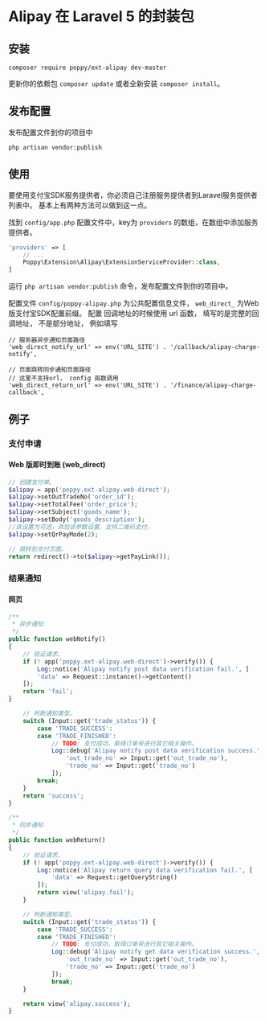 # Alipay 在 Laravel 5 的封装包

## 安装

```
composer require poppy/ext-alipay dev-master
```

更新你的依赖包 `composer update` 或者全新安装 `composer install`。

## 发布配置

发布配置文件到你的项目中
```
php artisan vendor:publish
```

## 使用

要使用支付宝SDK服务提供者，你必须自己注册服务提供者到Laravel服务提供者列表中。
基本上有两种方法可以做到这一点。

找到 `config/app.php` 配置文件中，key为 `providers` 的数组，在数组中添加服务提供者。

```php
'providers' => [
    // ...
    Poppy\Extension\Alipay\ExtensionServiceProvider::class,
]
```

运行 `php artisan vendor:publish` 命令，发布配置文件到你的项目中。

配置文件 `config/poppy-alipay.php` 为公共配置信息文件， `web_direct_` 为Web版支付宝SDK配置前缀。
配置 回调地址的时候使用 url 函数， 填写的是完整的回调地址， 不是部分地址， 例如填写

```
// 服务器异步通知页面路径
'web_direct_notify_url' => env('URL_SITE') . '/callback/alipay-charge-notify',

// 页面跳转同步通知页面路径
// 这里不支持url， config 函数调用
'web_direct_return_url' => env('URL_SITE') . '/finance/alipay-charge-callback',
```
## 例子

### 支付申请

#### Web 版即时到账 (web_direct)

```php
// 创建支付单。
$alipay = app('poppy.ext-alipay.web-direct');
$alipay->setOutTradeNo('order_id');
$alipay->setTotalFee('order_price');
$alipay->setSubject('goods_name');
$alipay->setBody('goods_description');
//该设置为可选，添加该参数设置，支持二维码支付。
$alipay->setQrPayMode(2);

// 跳转到支付页面。
return redirect()->to($alipay->getPayLink());
```

### 结果通知

#### 网页

```php
/**
 * 异步通知
 */
public function webNotify()
{
    // 验证请求。
    if (! app('poppy.ext-alipay.web-direct')->verify()) {
        Log::notice('Alipay notify post data verification fail.', [
        'data' => Request::instance()->getContent()
    ]);
    return 'fail';
}

    // 判断通知类型。
    switch (Input::get('trade_status')) {
        case 'TRADE_SUCCESS':
        case 'TRADE_FINISHED':
            // TODO: 支付成功，取得订单号进行其它相关操作。
            Log::debug('Alipay notify post data verification success.', [
                'out_trade_no' => Input::get('out_trade_no'),
                'trade_no' => Input::get('trade_no')
            ]);
        break;
    }
    return 'success';
}

/**
 * 同步通知
 */
public function webReturn()
{
    // 验证请求。
    if (! app('poppy.ext-alipay.web-direct')->verify()) {
        Log::notice('Alipay return query data verification fail.', [
            'data' => Request::getQueryString()
        ]);
        return view('alipay.fail');
    }

    // 判断通知类型。
    switch (Input::get('trade_status')) {
        case 'TRADE_SUCCESS':
        case 'TRADE_FINISHED':
            // TODO: 支付成功，取得订单号进行其它相关操作。
            Log::debug('Alipay notify get data verification success.', [
                'out_trade_no' => Input::get('out_trade_no'),
                'trade_no' => Input::get('trade_no')
            ]);
            break;
    }

	return view('alipay.success');
}
```
